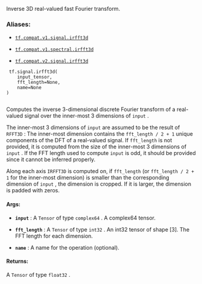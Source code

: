 Inverse 3D real-valued fast Fourier transform.



### Aliases:

- [ `tf.compat.v1.signal.irfft3d` ](/api_docs/python/tf/signal/irfft3d)

- [ `tf.compat.v1.spectral.irfft3d` ](/api_docs/python/tf/signal/irfft3d)

- [ `tf.compat.v2.signal.irfft3d` ](/api_docs/python/tf/signal/irfft3d)



```
 tf.signal.irfft3d(
    input_tensor,
    fft_length=None,
    name=None
)
 
```

Computes the inverse 3-dimensional discrete Fourier transform of a real-valued
signal over the inner-most 3 dimensions of  `input` .

The inner-most 3 dimensions of  `input`  are assumed to be the result of  `RFFT3D` :
The inner-most dimension contains the  `fft_length / 2 + 1`  unique components of
the DFT of a real-valued signal. If  `fft_length`  is not provided, it is computed
from the size of the inner-most 3 dimensions of  `input` . If the FFT length used
to compute  `input`  is odd, it should be provided since it cannot be inferred
properly.

Along each axis  `IRFFT3D`  is computed on, if  `fft_length`  (or
 `fft_length / 2 + 1`  for the inner-most dimension) is smaller than the
corresponding dimension of  `input` , the dimension is cropped. If it is larger,
the dimension is padded with zeros.



#### Args:

- **`input`** : A  `Tensor`  of type  `complex64` . A complex64 tensor.

- **`fft_length`** : A  `Tensor`  of type  `int32` .
An int32 tensor of shape [3]. The FFT length for each dimension.

- **`name`** : A name for the operation (optional).



#### Returns:
A  `Tensor`  of type  `float32` .

